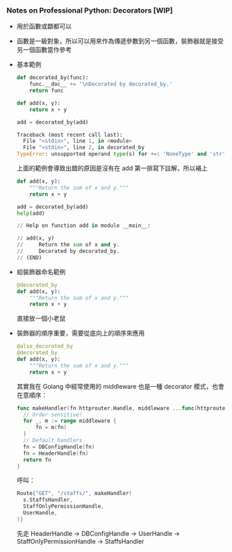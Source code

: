 ### Notes on Professional Python: Decorators [WIP]

- 用於函數或纇都可以

- 函數是一級對象，所以可以用來作為傳遞參數到另一個函數，裝飾器就是接受另一個函數當作參考

- 基本範例

  ```python
  def decorated_by(func):
      func.__doc__ += '\nDecorated by decorated_by.'                                       
      return func

  def add(x, y):
      return x + y

  add = decorated_by(add)

  Traceback (most recent call last):
    File "<stdin>", line 1, in <module>
    File "<stdin>", line 2, in decorated_by
  TypeError: unsupported operand type(s) for +=: 'NoneType' and 'str'
  ```

  上面的範例會導致出錯的原因是沒有在 add 第一排寫下註解，所以補上

  ```python
  def add(x, y):
      """Return the sum of x and y."""
      return x + y

  add = decorated_by(add)
  help(add)

  // Help on function add in module __main__:

  // add(x, y)
  //     Return the sum of x and y.
  //     Decorated by decorated_by.
  // (END)
  ```

- 給裝飾器命名範例

  ```python
  @decorated_by
  def add(x, y):
      """Return the sum of x and y."""
      return x + y
  ```
  直接放一個小老鼠

* 裝飾器的順序重要，需要從底向上的順序來應用

  ```python
  @also_decorated_by
  @decorated_by
  def add(x, y):
      """Return the sum of x and y."""
      return x + y
  ```

  其實我在 Golang 中經常使用的 middleware 也是一種 decorator 模式，也會在意順序：

  ```go
  func makeHandler(fn httprouter.Handle, middleware ...func(httprouter.Handle) httprouter.Handle) httprouter.Handle {
  	// Order sensitive!
  	for _, m := range middleware {
  		fn = m(fn)
  	}
    // Default handlers
  	fn = DBConfigHandle(fn)
  	fn = HeaderHandle(fn)
  	return fn
  }
  ```

  呼叫：

  ```go
  Route{"GET", "/staffs/", makeHandler(
    s.StaffsHandler,
    StaffOnlyPermissionHandle,
    UserHandle,
  )}
  ```
  先走 HeaderHandle -> DBConfigHandle -> UserHandle -> StaffOnlyPermissionHandle -> StaffsHandler
